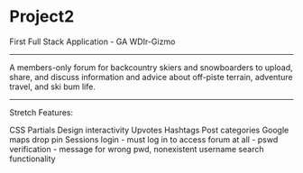 # Project2
First Full Stack Application - GA WDIr-Gizmo  


*********


A members-only forum for backcountry skiers and snowboarders to upload, share, and discuss information and advice about off-piste terrain, adventure travel, and ski bum life.


*********



Stretch Features:

CSS Partials
Design interactivity
Upvotes
Hashtags
Post categories
Google maps drop pin
Sessions login - must log in to access forum at all - pswd verification - message for wrong pwd, nonexistent username
search functionality
